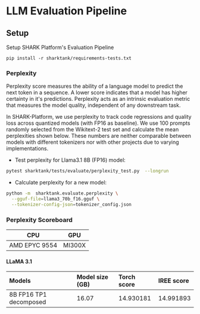 # LLM Evaluation Pipeline

## Setup
Setup SHARK Platform's Evaluation Pipeline

```
pip install -r sharktank/requirements-tests.txt
```

### Perplexity

Perplexity score measures the ability of a language model to predict the next token in a sequence. A lower score indicates that a model has higher certainty in it's predictions. Perplexity acts as an intrinsic evaluation metric that measures the model quality, independent of any downstream task.

In SHARK-Platform, we use perplexity to track code regressions and quality loss across quantized models (with FP16 as baseline). We use 100 prompts randomly selected from the Wikitext-2 test set and calculate the mean perplexities shown below. These numbers are neither comparable between models with different tokenizers nor with other projects due to varying implementations.

* Test perplexity for Llama3.1 8B (FP16) model:

```bash
pytest sharktank/tests/evaluate/perplexity_test.py  --longrun
```

* Calculate perplexity for a new model:

```bash
python -m  sharktank.evaluate.perplexity \
  --gguf-file=llama3_70b_f16.gguf \
  --tokenizer-config-json=tokenizer_config.json
```

### Perplexity Scoreboard

| CPU            | GPU        |
|:-------------: |:----------:|
| AMD EPYC 9554  | MI300X     |

#### LLaMA 3.1

|Models                 |Model size (GB) |Torch score   |IREE score    |
|:----------------------|:---------------|:-------------|:-------------|
|8B FP16 TP1 decomposed |16.07           |14.930181     |14.991893     |
